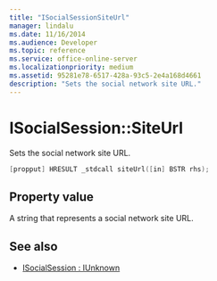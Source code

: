```yaml
---
title: "ISocialSessionSiteUrl"
manager: lindalu
ms.date: 11/16/2014
ms.audience: Developer
ms.topic: reference
ms.service: office-online-server
ms.localizationpriority: medium
ms.assetid: 95281e78-6517-428a-93c5-2e4a168d4661
description: "Sets the social network site URL."
---
```


# ISocialSession::SiteUrl

Sets the social network site URL. 
  
```cpp
[propput] HRESULT _stdcall siteUrl([in] BSTR rhs);
```

## Property value

A string that represents a social network site URL.
  
## See also

- [ISocialSession : IUnknown](isocialsessioniunknown.md)

